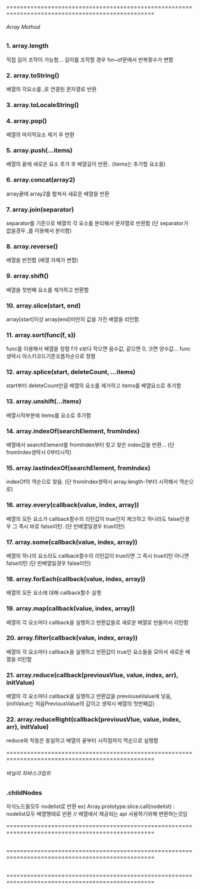 =================================================================================================
###### Array Method
### 1. array.length
직접 길이 조작이 가능함... 길이를 조작할 경우 for~of문에서 반복횟수가 변함
### 2. array.toString()
배열의 각요소를 ,로 연결된 문자열로 반환
### 3. array.toLocaleString()

### 4. array.pop()
배열의 마지막요소 제거 후 반환
### 5. array.push(...items)
배열의 끝에 새로운 요소 추가 후 배열길이 반환.. (items는 추가할 요소들)
### 6. array.concat(array2)
array끝에 array2를 합쳐서 새로운 배열을 반환
### 7. array.join(separator)
separator를 기준으로 배열의 각 요소를 분리해서 문자열로 반환함 (단 separator가 없을경우 ,를 이용해서 분리함)
### 8. array.reverse()
배열을 반전함 (배열 자체가 변함)
### 9. array.shift()
배열을 첫번째 요소를 제거하고 반환함
### 10. array.slice(start, end)
array[start]이상 array[end]미만의 값을 가진 배열을 리턴함.
### 11. array.sort(func(f, s))
func를 이용해서 배열을 정렬 f가 s보다 작으면 음수값, 같으면 0, 크면 양수값...  func생략시 아스키코드기준오름차순으로 정렬
### 12. array.splice(start, deleteCount, ...items)
start부터 deleteCount만큼 배열의 요소를 제거하고 items를 배열요소로 추가함
### 13. array.unshift(...items)
배열시작부분에 items를 요소로 추가함
### 14. array.indexOf(searchElement, fromIndex)
배열에서 searchElement를 fromIndex부터 찾고 찾은 index값을 반환... (단 fromIndex생략시 0부터시작)
### 15. array.lastIndexOf(searchElement, fromIndex)
indexOf의 역순으로 찾음. (단 fromIndex생략시 array.length-1부터 시작해서 역순으로)
### 16. array.every(callback(value, index, array))
배열의 모든 요소가 callback함수의 리턴값이 true인지 체크하고 하나라도 false인경우 그 즉시 바로 false리턴. (단 빈배열일경우 true리턴)
### 17. array.some(callback(value, index, array))
배열의 하나의 요소라도 callback함수의 리턴값이 true라면 그 즉시 true리턴 아니면 false리턴 (단 빈배열일경우 false리턴)
### 18. array.forEach(callback(value, index, array))
배열의 모든 요소에 대해 callback함수 실행
### 19. array.map(callback(value, index, array))
배열의 각 요소마다 callback을 실행하고 반환값들로 새로운 배열로 만들어서 리턴함
### 20. array.filter(callback(value, index, array))
배열의 각 요소마다 callback을 실행하고 반환값이 true인 요소들을 모아서 새로운 배열을 리턴함
### 21. array.reduce(callback(previousVlue, value, index, arr), initValue)
배열의 각 요소마다 callback을 실행하고 반환값을 previouseValue에 넣음, (initValue는 처음PreviousValue의 값이고 생략시 배열의 첫번째값)
### 22. array.reduceRight(callback(previousVlue, value, index, arr), initValue)
reduce와 작동은 동일하고 배열의 끝부터 시작점까지 역순으로 실행함

=================================================================================================
###### 바닐라 자바스크립트
### .childNodes
자식노드들모두 nodelist로 반환
ex) Array.prototype.slice.call(nodelist) : nodelist모두 배열형태로 반환     // 배열에서 제공되는 api 사용하기위해 변환하는것임

=================================================================================================
###### 



=================================================================================================
###### 



=================================================================================================
###### 